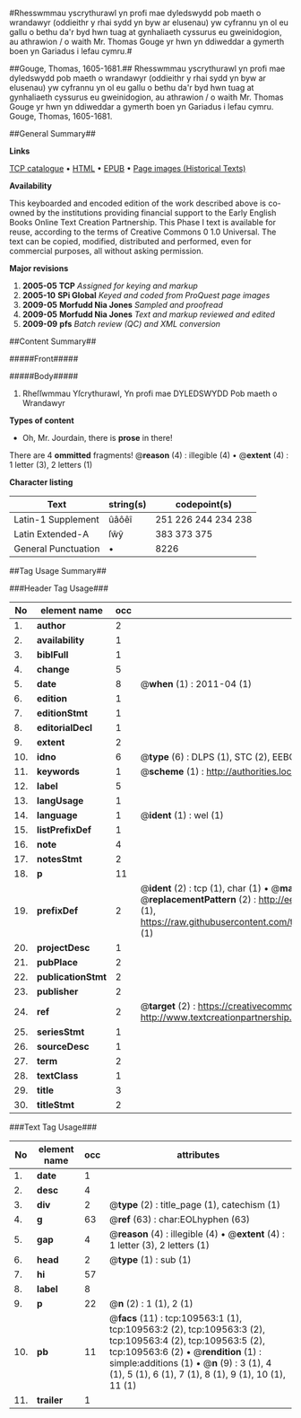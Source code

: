 #Rhesswmmau yscrythurawl yn profi mae dyledswydd pob maeth o wrandawyr (oddieithr y rhai sydd yn byw ar elusenau) yw cyfrannu yn ol eu gallu o bethu da'r byd hwn tuag at gynhaliaeth cyssurus eu gweinidogion, au athrawion / o waith Mr. Thomas Gouge yr hwn yn ddiweddar a gymerth boen yn Gariadus i lefau cymru.#

##Gouge, Thomas, 1605-1681.##
Rhesswmmau yscrythurawl yn profi mae dyledswydd pob maeth o wrandawyr (oddieithr y rhai sydd yn byw ar elusenau) yw cyfrannu yn ol eu gallu o bethu da'r byd hwn tuag at gynhaliaeth cyssurus eu gweinidogion, au athrawion / o waith Mr. Thomas Gouge yr hwn yn ddiweddar a gymerth boen yn Gariadus i lefau cymru.
Gouge, Thomas, 1605-1681.

##General Summary##

**Links**

[TCP catalogue](http://www.ota.ox.ac.uk/tcp/)  • 
[HTML](http://tei.it.ox.ac.uk/tcp/Texts-HTML/free/A41/A41656.html)  • 
[EPUB](http://tei.it.ox.ac.uk/tcp/Texts-EPUB/free/A41/A41656.epub) • 
[Page images (Historical Texts)](https://data.historicaltexts.jisc.ac.uk/view?pubId=eebo-23721099e&pageId=eebo-23721099e-109563-1)

**Availability**

This keyboarded and encoded edition of the
	       work described above is co-owned by the institutions
	       providing financial support to the Early English Books
	       Online Text Creation Partnership. This Phase I text is
	       available for reuse, according to the terms of Creative
	       Commons 0 1.0 Universal. The text can be copied,
	       modified, distributed and performed, even for
	       commercial purposes, all without asking permission.

**Major revisions**

1. __2005-05__ __TCP__ *Assigned for keying and markup*
1. __2005-10__ __SPi Global__ *Keyed and coded from ProQuest page images*
1. __2009-05__ __Morfudd Nia Jones__ *Sampled and proofread*
1. __2009-05__ __Morfudd Nia Jones__ *Text and markup reviewed and edited*
1. __2009-09__ __pfs__ *Batch review (QC) and XML conversion*

##Content Summary##

#####Front#####

#####Body#####

1. Rheſſwmmau Yſcrythurawl, Yn profi mae DYLEDSWYDD Pob maeth o Wrandawyr

**Types of content**

  * Oh, Mr. Jourdain, there is **prose** in there!

There are 4 **ommitted** fragments! 
 @__reason__ (4) : illegible (4)  •  @__extent__ (4) : 1 letter (3), 2 letters (1)

**Character listing**


|Text|string(s)|codepoint(s)|
|---|---|---|
|Latin-1 Supplement|ûâôêî|251 226 244 234 238|
|Latin Extended-A|ſŵŷ|383 373 375|
|General Punctuation|•|8226|

##Tag Usage Summary##

###Header Tag Usage###

|No|element name|occ|attributes|
|---|---|---|---|
|1.|__author__|2||
|2.|__availability__|1||
|3.|__biblFull__|1||
|4.|__change__|5||
|5.|__date__|8| @__when__ (1) : 2011-04 (1)|
|6.|__edition__|1||
|7.|__editionStmt__|1||
|8.|__editorialDecl__|1||
|9.|__extent__|2||
|10.|__idno__|6| @__type__ (6) : DLPS (1), STC (2), EEBO-CITATION (1), OCLC (1), VID (1)|
|11.|__keywords__|1| @__scheme__ (1) : http://authorities.loc.gov/ (1)|
|12.|__label__|5||
|13.|__langUsage__|1||
|14.|__language__|1| @__ident__ (1) : wel (1)|
|15.|__listPrefixDef__|1||
|16.|__note__|4||
|17.|__notesStmt__|2||
|18.|__p__|11||
|19.|__prefixDef__|2| @__ident__ (2) : tcp (1), char (1)  •  @__matchPattern__ (2) : ([0-9\-]+):([0-9IVX]+) (1), (.+) (1)  •  @__replacementPattern__ (2) : http://eebo.chadwyck.com/downloadtiff?vid=$1&page=$2 (1), https://raw.githubusercontent.com/textcreationpartnership/Texts/master/tcpchars.xml#$1 (1)|
|20.|__projectDesc__|1||
|21.|__pubPlace__|2||
|22.|__publicationStmt__|2||
|23.|__publisher__|2||
|24.|__ref__|2| @__target__ (2) : https://creativecommons.org/publicdomain/zero/1.0/ (1), http://www.textcreationpartnership.org/docs/. (1)|
|25.|__seriesStmt__|1||
|26.|__sourceDesc__|1||
|27.|__term__|2||
|28.|__textClass__|1||
|29.|__title__|3||
|30.|__titleStmt__|2||


###Text Tag Usage###

|No|element name|occ|attributes|
|---|---|---|---|
|1.|__date__|1||
|2.|__desc__|4||
|3.|__div__|2| @__type__ (2) : title_page (1), catechism (1)|
|4.|__g__|63| @__ref__ (63) : char:EOLhyphen (63)|
|5.|__gap__|4| @__reason__ (4) : illegible (4)  •  @__extent__ (4) : 1 letter (3), 2 letters (1)|
|6.|__head__|2| @__type__ (1) : sub (1)|
|7.|__hi__|57||
|8.|__label__|8||
|9.|__p__|22| @__n__ (2) : 1 (1), 2 (1)|
|10.|__pb__|11| @__facs__ (11) : tcp:109563:1 (1), tcp:109563:2 (2), tcp:109563:3 (2), tcp:109563:4 (2), tcp:109563:5 (2), tcp:109563:6 (2)  •  @__rendition__ (1) : simple:additions (1)  •  @__n__ (9) : 3 (1), 4 (1), 5 (1), 6 (1), 7 (1), 8 (1), 9 (1), 10 (1), 11 (1)|
|11.|__trailer__|1||
